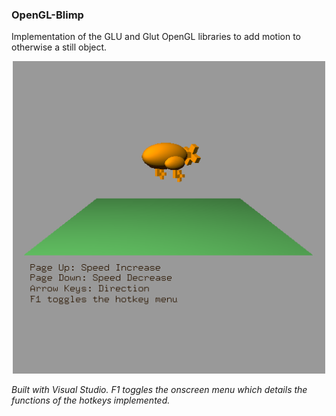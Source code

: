 ### OpenGL-Blimp
Implementation of the GLU and Glut OpenGL libraries to add motion to otherwise a still object.

<p align="center">
  <img src="https://github.com/bukovyn/OpenGL-Blimp/blob/master/img/Blimp_01.png" alt="CentOS" height="500">
</p>

*Built with Visual Studio. F1 toggles the onscreen menu which details the functions of the hotkeys implemented.*

